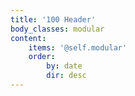 ```yaml
---
title: '100 Header'
body_classes: modular
content:
    items: '@self.modular'
    order:
        by: date
        dir: desc
---
```


			
			